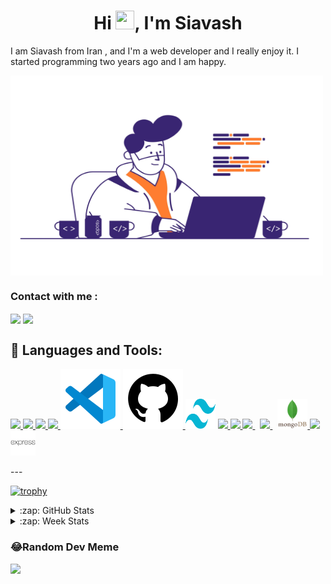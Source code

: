 <h1 align="center">Hi <img src="https://media.giphy.com/media/hvRJCLFzcasrR4ia7z/giphy.gif" width="30" height="30"/>, I'm Siavash</h1>

I am Siavash from Iran , and I'm a web developer and I really enjoy it. I started programming two years ago and I am happy.
  <!-- - ✍ You can find all the ways to communicate with me here [zilink]  -->

<img align="center" alt="GIF" src="config/code.gif" width="500" height="320" />

### Contact with me :
<!-- [<img src='config/github.png' alt='github' height='40'>](https://github.com/https://github.com/MohammadMahdiKaseb)  [<img src='config/linkedin.png' alt='linkedin' height='40'>](https://www.linkedin.com/in/www.linkedin.com/in/MohammadMahdiKaseb/)  [<img src='config/instagram.png' alt='instagram' height='40'>](https://www.instagram.com/https://www.instagram.com/momaka01//)  [<img src='https://cdn.jsdelivr.net/npm/simple-icons@3.0.1/icons/codepen.svg' alt='codepen' height='40'>](https://codepen.io/MoMaKa) -->
<p align="left">
<!-- <a href="https://instagram.com/momaka.dev" target="blank"><img align="center" src="https://img.icons8.com/fluent/48/000000/instagram-new.png"/></a> -->
<a href="mailto:mohammadmahdikaseb@gmail.com" target="blank"><img align="center" src="https://img.icons8.com/fluent/48/000000/gmail.png"/></a>
<a href="https://www.linkedin.com/in/siavashkaseb/" target="blank"><img align="center" src="https://img.icons8.com/fluent/48/000000/linkedin.png"/></a>



## 🚀 Languages and Tools:

<p align="left"> 
    <a href="https://github.com/SiavashKaseb" target="_blank"> <img src="https://img.icons8.com/color/48/000000/react-native.png"/> </a>
    <a href="https://github.com/SiavashKaseb" target="_blank"> <img src="https://img.icons8.com/color/48/000000/javascript.png"/> </a> 
    <a href="https://github.com/SiavashKaseb" target="_blank"> <img src="https://img.icons8.com/color/48/000000/html-5.png"/> </a> 
    <a href="https://github.com/SiavashKaseb" target="_blank"> <img src="https://img.icons8.com/color/48/000000/css3.png"/> </a> 
    <a href="https://github.com/SiavashKaseb" target="_blank"> <img src="./config/visual-studio-code.svg"/> </a>
    <a href="https://github.com/SiavashKaseb" target="_blank"> <img src="./config/github.svg"/> </a>
    <a href="https://github.com/SiavashKaseb" target="_blank"> <img src="./config/tailwind-css.svg" width = "48px" height = "48px" /></a>
    <a href="https://github.com/SiavashKaseb" target="_blank"> <img src="https://img.icons8.com/color/48/000000/bootstrap.png"/> </a> 
    <a href="https://github.com/SiavashKaseb" target="_blank"> <img src="https://img.icons8.com/color/48/000000/python.png"/> </a> 
    <a style="padding-right:8px;" href="https://github.com/SiavashKaseb" target="_blank"> <img src="https://img.icons8.com/color/48/000000/nodejs.png"/> </a> 
    <a style="padding-right:8px;" href="https://github.com/SiavashKaseb" target="_blank"> <img src="https://img.icons8.com/fluent/50/000000/mysql-logo.png"/> </a>
    <a href="https://github.com/SiavashKaseb" target="_blank"> <img src="https://raw.githubusercontent.com/devicons/devicon/master/icons/mongodb/mongodb-original-wordmark.svg" alt="mongodb" width="48" height="48"/> </a>    
    <a href="https://github.com/SiavashKaseb" target="_blank"> <img src="https://img.icons8.com/color/48/000000/git.png"/> </a>
    <a href="https://github.com/SiavashKaseb" target="_blank"> <img src="https://raw.githubusercontent.com/devicons/devicon/master/icons/express/express-original-wordmark.svg" alt="express" width="40" height="40"/> </a>
</p>
---

[![trophy](https://github-profile-trophy.vercel.app/?username=SiavashKaseb&theme=tokyonight)](https://github.com/SiavashKaseb)
<details>
  <summary>:zap: GitHub Stats</summary>

![](https://github-readme-stats.vercel.app/api?username=SiavashKaseb&theme=tokyonight&hide_border=false&include_all_commits=true&count_private=false)<br/>
![](https://github-readme-streak-stats.herokuapp.com/?user=SiavashKaseb&theme=tokyonight&hide_border=false)<br/>
![](https://github-readme-stats.vercel.app/api/top-langs/?username=SiavashKaseb&theme=tokyonight&hide_border=false&include_all_commits=true&count_private=false&layout=compact)
<p align="center">
  <img align="center" src="https://activity-graph.herokuapp.com/graph?username=SiavashKaseb&bg_color=151515&point=E91E63&line=FFFFFF&theme=nord&count_private=true"  alt="Siavash Kaseb"/>
</p>


</details>

<!-- <details>
  <summary>:zap: Most Used Languages</summary>

<a align="left" href="https://github.com/SiavashKaseb">
  <img  alt="GitHub Top Languages" src="https://github-readme-stats.vercel.app/api/top-langs/?username=SiavashKaseb" />
</a>



</details> -->

<details>
  <summary>:zap:  Week Stats</summary>

[![willianrod's wakatime stats](https://github-readme-stats.vercel.app/api/wakatime?username=momaka&theme=tokyonight)][github]

[![willianrod's wakatime stats](https://github-readme-stats.vercel.app/api/wakatime?username=momaka&theme=tokyonight&layout=compact)][github]

![](https://github.com/SiavashKaseb/github-stats/blob/master/generated/overview.svg)

![](https://github.com/SiavashKaseb/github-stats/blob/master/generated/languages.svg)

</details>

### 😂Random Dev Meme
<img src="https://random-memer.herokuapp.com/" width="512px"/>


[zilink]: https://zil.ink/momaka
[instagram]: https://www.instagram.com/momaka.dev/
[linkedin]: www.linkedin.com/in/siavashkaseb
[zilink]: https://zil.ink/momaka
[github]: https://github.com/SiavashKaseb
